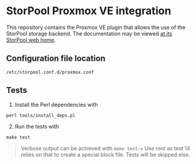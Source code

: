 <!--
SPDX-FileCopyrightText: StorPool <support@storpool.com>
SPDX-License-Identifier: BSD-2-Clause
-->

# StorPool Proxmox VE integration

This repository contains the Proxmox VE plugin that allows the use of
the StorPool storage backend.
The documentation may be viewed [at its StorPool web home][repo].

## Configuration file location

```
/etc/storpool.conf.d/proxmox.conf
```

## Tests
1. Install the Perl dependencies with
```
perl tools/install_deps.pl
```
2. Run the tests with
```
make test
```

> Verbose output can be achieved with `make test-v`
> Use root as test 14 relies on that to create a special block file. Tests will be skipped else.


[repo]: https://kb.storpool.com/storpool_integrations/proxmox/index.html "The documentation at StorPool"
